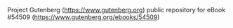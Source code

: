 Project Gutenberg (https://www.gutenberg.org) public repository for
eBook #54509 (https://www.gutenberg.org/ebooks/54509)
